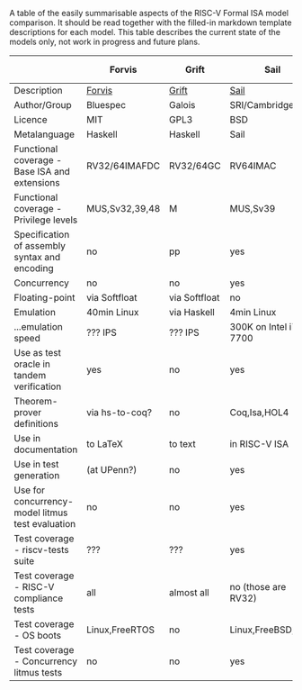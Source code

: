 A table of the easily summarisable aspects of the RISC-V Formal ISA model comparison.  It should be read together with the filled-in markdown template descriptions for each model.  This table describes the current state of the models only, not work in progress and future plans. 

|                                                   | Forvis        | Grift       | Sail                    | Riscv-semantics     |           | 
| ------------------------------------------------- | ------------- | ----------- | ------------------------| ------------------- | --------- |
| Description                                       | [Forvis](https://github.com/rsnikhil/Temporary_TGISA/blob/master/Forvis.md)    | [Grift](https://github.com/rsnikhil/Temporary_TGISA/blob/master/GRIFT.md)   | [Sail](https://github.com/rsnikhil/Temporary_TGISA/blob/master/Sail.md)                | [Riscv-plv](https://github.com/rsnikhil/Temporary_TGISA/blob/master/riscv-haskell-semantics.md) |           | 
| Author/Group                                      | Bluespec      |Galois       |SRI/Cambridge            | MIT                 |           |   
| Licence                                           | MIT           |GPL3         |BSD                      | MIT                 |           |
| Metalanguage                                      | Haskell       |Haskell      |Sail                     | Haskell             |           |
| Functional coverage - Base ISA and extensions     | RV32/64IMAFDC |RV32/64GC    |RV64IMAC                 | RV32/64IMAF         |           |
| Functional coverage - Privilege levels            | MUS,Sv32,39,48|M            |MUS,Sv39                 | Sv39                |           |
| Specification of assembly syntax and encoding     | no            |pp           |yes                      | no                  |           |
| Concurrency                                       | no            |no           |yes                      | no                  |           |
| Floating-point                                    | via Softfloat |via Softfloat|no                       | Softfloat           |           |
| Emulation                                         | 40min Linux   |via Haskell  |4min Linux               | ?                   |           |
| ...emulation speed                                | ??? IPS       |??? IPS      |300K on Intel i7-7700    | 100K on 6700HQ      |           |
| Use as test oracle in tandem verification         | yes           |no           |yes                      | yes                 |           |
| Theorem-prover definitions                        | via hs-to-coq?|no           |Coq,Isa,HOL4             | yes                 |           |
| Use in documentation                              | to LaTeX      |to text      |in RISC-V ISA            | no                  |           |
| Use in test generation                            | (at UPenn?)   |no           |yes                      | no                  |           |
| Use for concurrency-model litmus test evaluation  | no            |no           |yes                      | no                  |           |
| Test coverage - riscv-tests suite                 | ???           |???          |yes                      | yes                 |           |
| Test coverage - RISC-V compliance tests           | all           |almost all   |no (those are RV32)      | yes                 |           |
| Test coverage - OS boots                          | Linux,FreeRTOS|no           |Linux,FreeBSD,seL4       | Linux               |           |
| Test coverage - Concurrency litmus tests          | no            |no           |yes                      | no                  |           |

